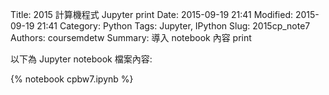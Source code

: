 Title: 2015 計算機程式 Jupyter print
Date: 2015-09-19 21:41
Modified: 2015-09-19 21:41
Category: Python
Tags: Jupyter, IPython
Slug: 2015cp_note7
Authors: coursemdetw
Summary: 導入 notebook 內容 print

以下為 Jupyter notebook 檔案內容:

{% notebook cpbw7.ipynb %}



